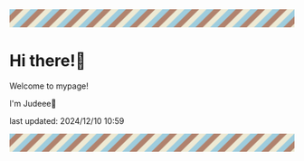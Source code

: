 <!-- Header image -->
<img src="./pokemon/pokemon_3.png" width="1000">

# Hi there!👋

Welcome to mypage!

I'm Judeee🐷

last updated: 2024/12/10 10:59

<!-- Footer image -->
<img src="./pokemon/pokemon_3.png" width="1000">
